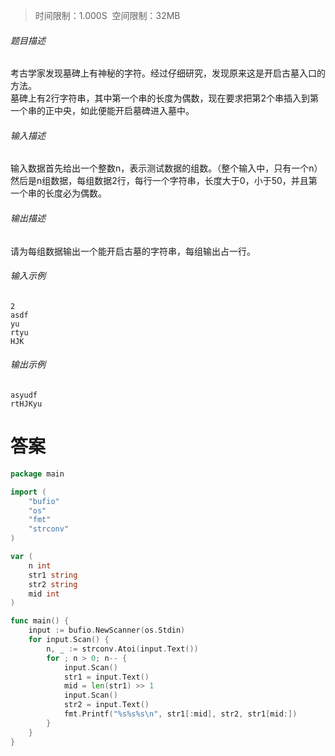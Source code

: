 >时间限制：1.000S  空间限制：32MB

###### 题目描述

考古学家发现墓碑上有神秘的字符。经过仔细研究，发现原来这是开启古墓入口的方法。  
墓碑上有2行字符串，其中第一个串的长度为偶数，现在要求把第2个串插入到第一个串的正中央，如此便能开启墓碑进入墓中。

###### 输入描述

输入数据首先给出一个整数n，表示测试数据的组数。（整个输入中，只有一个n）  
然后是n组数据，每组数据2行，每行一个字符串，长度大于0，小于50，并且第一个串的长度必为偶数。  

###### 输出描述

请为每组数据输出一个能开启古墓的字符串，每组输出占一行。

###### 输入示例

```
2
asdf
yu
rtyu
HJK
```

###### 输出示例

```
asyudf
rtHJKyu
```

# 答案
```go
package main

import (
    "bufio"
    "os"
    "fmt"
    "strconv"
)

var (
    n int
    str1 string
    str2 string
    mid int
)

func main() {
    input := bufio.NewScanner(os.Stdin)
    for input.Scan() {
        n, _ := strconv.Atoi(input.Text())
        for ; n > 0; n-- {
            input.Scan()
            str1 = input.Text()
            mid = len(str1) >> 1
            input.Scan()
            str2 = input.Text()
            fmt.Printf("%s%s%s\n", str1[:mid], str2, str1[mid:])
        }
    }
}
```
